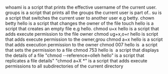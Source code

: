  whoami is a script that prints the effective username of the current user.
 groups is a script that prints all the groups the current user is part of..
 su is a script that switches the current user to another user e.g betty.
 chown betty hello is a script that changes the owner of the file
 touch hello is a script that creates an empty file e.g hello.
 chmod u+x hello is a script that adds execute permission to the file owner
 chmod ug+x,o+r hello is script that adds execute permission to the owner,grou
 chmod a+x hello is a script that adds execution permission to the owner
 chmod 007 hello is  a script that sets the permission to a file
 chmod 753 hello is  a script that displays the details of a file 
 "chmod --reference=olleh hello" is a script that replicates a file details" 
 "chmod a+X *" is a script that adds execute permissions to all subdirectories of the current directory

